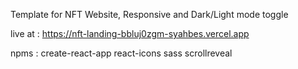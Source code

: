 Template for NFT Website,
Responsive and Dark/Light mode toggle

live at :
https://nft-landing-bbluj0zgm-syahbes.vercel.app

npms :
create-react-app
react-icons
sass
scrollreveal

